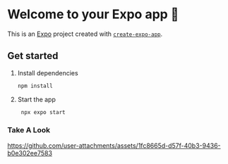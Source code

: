 # Welcome to your Expo app 👋

This is an [Expo](https://expo.dev) project created with [`create-expo-app`](https://www.npmjs.com/package/create-expo-app).

## Get started

1. Install dependencies

   ```bash
   npm install
   ```

2. Start the app

   ```bash
    npx expo start
   ```

### Take A Look


https://github.com/user-attachments/assets/1fc8665d-d57f-40b3-9436-b0e302ee7583
